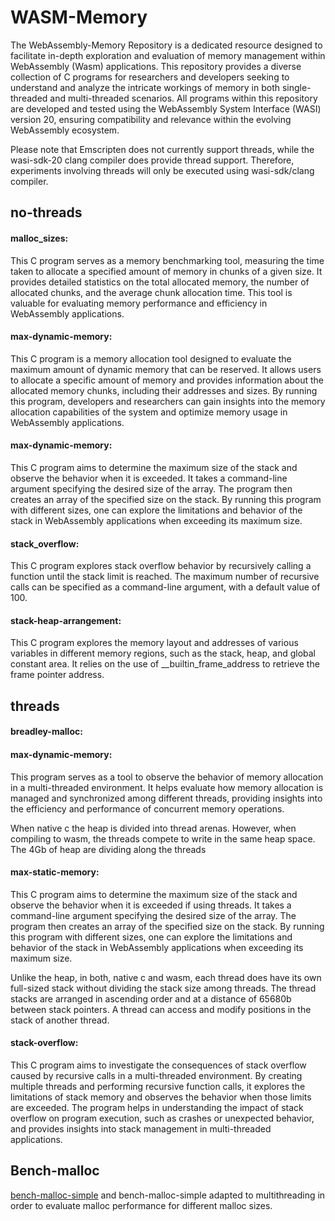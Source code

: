 # WASM-Memory

The WebAssembly-Memory Repository is a dedicated resource designed to facilitate in-depth exploration and evaluation of memory management within WebAssembly (Wasm) applications. This repository provides a diverse collection of C programs for researchers and developers seeking to understand and analyze the intricate workings of memory in both single-threaded and multi-threaded scenarios. All programs within this repository are developed and tested using the WebAssembly System Interface (WASI) version 20, ensuring compatibility and relevance within the evolving WebAssembly ecosystem.

Please note that Emscripten does not currently support threads, while the wasi-sdk-20 clang compiler does provide thread support. Therefore, experiments involving threads will only be executed using wasi-sdk/clang compiler.


## no-threads

#### malloc_sizes: 
This C program serves as a memory benchmarking tool, measuring the time taken to allocate a specified amount of memory in chunks of a given size. It provides detailed statistics on the total allocated memory, the number of allocated chunks, and the average chunk allocation time. This tool is valuable for evaluating memory performance and efficiency in WebAssembly applications.

#### max-dynamic-memory:
This C program is a memory allocation tool designed to evaluate the maximum amount of dynamic memory that can be reserved. It allows users to allocate a specific amount of memory and provides information about the allocated memory chunks, including their addresses and sizes. By running this program, developers and researchers can gain insights into the memory allocation capabilities of the system and optimize memory usage in WebAssembly applications.

#### max-dynamic-memory:
This C program aims to determine the maximum size of the stack and observe the behavior when it is exceeded. It takes a command-line argument specifying the desired size of the array. The program then creates an array of the specified size on the stack. By running this program with different sizes, one can explore the limitations and behavior of the stack in WebAssembly applications when exceeding its maximum size.

#### stack_overflow:
This C program explores stack overflow behavior by recursively calling a function until the stack limit is reached. The maximum number of recursive calls can be specified as a command-line argument, with a default value of 100.

#### stack-heap-arrangement:
This C program explores the memory layout and addresses of various variables in different memory regions, such as the stack, heap, and global constant area. It relies on the use of __builtin_frame_address to retrieve the frame pointer address.

## threads
#### breadley-malloc:

#### max-dynamic-memory:
This program serves as a tool to observe the behavior of memory allocation in a multi-threaded environment. It helps evaluate how memory allocation is managed and synchronized among different threads, providing insights into the efficiency and performance of concurrent memory operations.

When native c the heap is divided into thread arenas. However, when compiling to wasm, the threads compete to write in the same heap space. The 4Gb of heap are dividing along the threads

#### max-static-memory:
This C program aims to determine the maximum size of the stack and observe the behavior when it 
is exceeded if using threads. It takes a command-line argument specifying the desired size of the array. The program 
then creates an array of the specified size on the stack. By running this program with different sizes, 
one can explore the limitations and behavior of the stack in WebAssembly applications when exceeding its maximum size.


Unlike the heap, in both, native c and wasm, each thread does have its own full-sized stack without 
dividing the stack size among threads.
The thread stacks are arranged in ascending order and at a distance of 65680b between stack pointers.
A thread can access and modify positions in the stack of another thread.

#### stack-overflow:
This C program aims to investigate the consequences of stack overflow caused by recursive calls in a multi-threaded environment. By creating multiple threads and performing recursive function calls, it explores the limitations of stack memory and observes the behavior when those limits are exceeded. The program helps in understanding the impact of stack overflow on program execution, such as crashes or unexpected behavior, and provides insights into stack management in multi-threaded applications.


## Bench-malloc
[bench-malloc-simple](https://github.com/daanx/mimalloc-bench/blob/master/bench/glibc-bench/bench-malloc-simple.c) and bench-malloc-simple adapted to multithreading in order to evaluate malloc performance for different malloc sizes.
